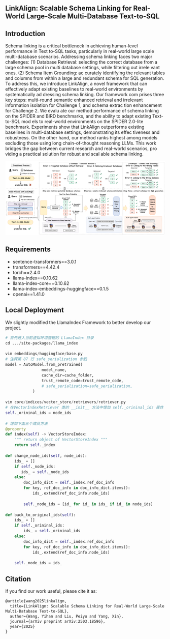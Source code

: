 ## LinkAlign: Scalable Schema Linking for Real-World Large-Scale Multi-Database Text-to-SQL

## Introduction

Schema linking is a critical bottleneck in achieving human-level performance in Text to-SQL tasks, particularly in real-world large scale multi-database scenarios. Addressing schema linking faces two major challenges: (1) Database Retrieval: selecting the correct database from a large schema pool in multi database settings, while filtering out irrele vant ones. (2) Schema Item Grounding: ac curately identifying the relevant tables and columns from within a large and redundant schema for SQL generation. To address this, we introduce LinkAlign, a novel framework that can effectively adapt existing baselines to real-world environments by systematically ad dressing schema linking. Our framework com prises three key steps: multi-round semantic enhanced retrieval and irrelevant information isolation for Challenge 1, and schema extrac tion enhancement for Challenge 2. We evalu ate our method performance of schema linking on the SPIDER and BIRD benchmarks, and the ability to adapt existing Text-to-SQL mod els to real-world environments on the SPIDER 2.0-lite benchmark. Experiments show that LinkAlign outperforms existing baselines in multi-database settings, demonstrating its effec tiveness and robustness. On the other hand, our method ranks highest among models excluding those using long chain-of-thought reasoning LLMs. This work bridges the gap between current research and real-world scenarios, pro viding a practical solution for robust and scal able schema linking. 

![Overview1](./images/Overview1.png)

## Requirements

* sentence-transformers==3.0.1
* transformers==4.42.4
* torch==2.4.0
* llama-index==0.10.62
* llama-index-core==0.10.62
* llama-index-embeddings-huggingface==0.1.5
* openai==1.41.0

## Local Deployment

We slightly modified the LlamaIndex Framework to better develop our project.

```python
# 首先进入当前虚拟环境管理的 LlamaIndex 目录
cd .../site-packages/llama_index

vim embeddings/huggingface/base.py
# 注释第 87 行 safe_serialization 参数
model = AutoModel.from_pretrained(
                model_name,
                cache_dir=cache_folder,
                trust_remote_code=trust_remote_code,
                # safe_serialization=safe_serialization,
            )

vim core/indices/vector_store/retrievers/retriever.py
# 在VectorIndexRetriever 类的 __init__ 方法中增加 self._orininal_ids 属性
self._orininal_ids = node_ids

# 增加下面三个成员方法
@property
def index(self) -> VectorStoreIndex:
    """ return object of VectorStoreIndex """
    return self._index

def change_node_ids(self, node_ids):
    ids_ = []
    if self._node_ids:
       ids_ = self._node_ids
    else:
        doc_info_dict = self._index.ref_doc_info
        for key, ref_doc_info in doc_info_dict.items():
            ids_.extend(ref_doc_info.node_ids)

        self._node_ids = [id_ for id_ in ids_ if id_ in node_ids]

def back_to_original_ids(self):
    ids_ = []
    if self._orininal_ids:
        ids_ = self._orininal_ids
    else:
        doc_info_dict = self._index.ref_doc_info
        for key, ref_doc_info in doc_info_dict.items():
            ids_.extend(ref_doc_info.node_ids)
                
    self._node_ids = ids_
```

## Citation
If you find our work useful, please cite it as:
```
@article{wang2025linkalign,
  title={LinkAlign: Scalable Schema Linking for Real-World Large-Scale Multi-Database Text-to-SQL},
  author={Wang, Yihan and Liu, Peiyu and Yang, Xin},
  journal={arXiv preprint arXiv:2503.18596},
  year={2025}
}
```
